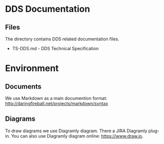 # DDS Documentation

## Files
The directory contains DDS related documentation files.

* TS-DDS.md - DDS Technical Specification


# Environment
## Documents
We use Markdown as a main documention format: http://daringfireball.net/projects/markdown/syntax

## Diagrams
To draw diagrams we use Diagramly diagram. There a JIRA Diagramly plug-in. You can also use Diagramly diagram online: https://www.draw.io.


